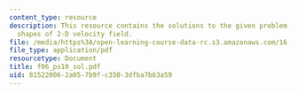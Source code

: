 ```yaml
---
content_type: resource
description: This resource contains the solutions to the given problem on streamline
  shapes of 2-D velocity field.
file: /media/https%3A/open-learning-course-data-rc.s3.amazonaws.com/16-01-unified-engineering-i-ii-iii-iv-fall-2005-spring-2006/815220062a057b9fc3503dfba7b63a59_f06_ps10_sol.pdf
file_type: application/pdf
resourcetype: Document
title: f06_ps10_sol.pdf
uid: 81522006-2a05-7b9f-c350-3dfba7b63a59
---
```

